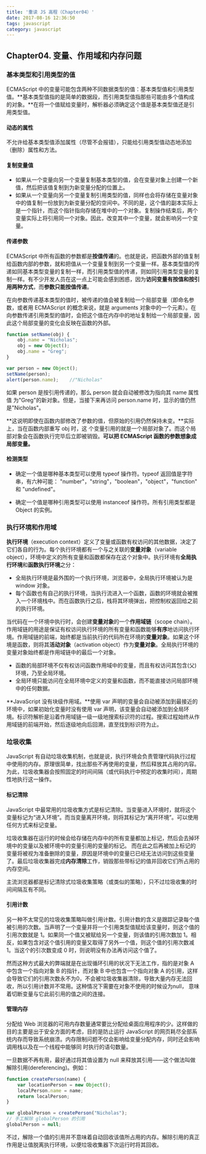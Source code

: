 ```yaml
---
title: '重读 JS 高程（Chapter04）'
date: 2017-08-16 12:36:50
tags: javascript
category: javascript
---
```


## Chapter04. 变量、作用域和内存问题

### 基本类型和引用类型的值

ECMAScript 中的变量可能包含两种不同数据类型的值：基本类型值和引用类型值。**基本类型值指的是简单的数据段，而引用类型值指那些可能由多个值构成的对象。**在将一个值赋给变量时，解析器必须确定这个值是基本类型值还是引用类型值。

#### 动态的属性

不允许给基本类型值添加属性（尽管不会报错），只能给引用类型值动态地添加（删除）属性和方法。

#### 复制变量值

- 如果从一个变量向另一个变量复制基本类型的值，会在变量对象上创建一个新值，然后把该值复制到为新变量分配的位置上。
- 如果从一个变量向另一个变量复制引用类型的值，同样也会将存储在变量对象中的值复制一份放到为新变量分配的空间中。不同的是，这个值的副本实际上是一个指针，而这个指针指向存储在堆中的一个对象。复制操作结束后，两个变量实际上将引用同一个对象。因此，改变其中一个变量，就会影响另一个变量。

#### 传递参数

ECMAScript 中所有函数的参数都是**按值传递**的。也就是说，把函数外部的值复制给函数内部的参数，就和把值从一个变量复制到另一个变量一样。基本类型值的传递如同基本类型变量的复制一样，而引用类型值的传递，则如同引用类型变量的复制一样。有不少开发人员在这一点上可能会感到困惑，因为**访问变量有按值和按引用两种方式**，而**参数只能按值传递**。

在向参数传递基本类型的值时，被传递的值会被复制给一个局部变量（即命名参数，或者用 ECMAScript 的概念来说，就是 arguments 对象中的一个元素）。在向参数传递引用类型的值时，会把这个值在内存中的地址复制给一个局部变量，因此这个局部变量的变化会反映在函数的外部。

``` javascript
function setName(obj) { 
    obj.name = "Nicholas"; 
    obj = new Object(); 
    obj.name = "Greg";
}

var person = new Object();
setName(person);
alert(person.name);    //"Nicholas"
```

如果 person 是按引用传递的，那么 person 就会自动被修改为指向其 name 属性值 为"Greg"的新对象。但是，当接下来再访问 person.name 时，显示的值仍然是"Nicholas"。

**这说明即使在函数内部修改了参数的值，但原始的引用仍然保持未变。**实际上，当在函数内部重写 obj 时，这 个变量引用的就是一个局部对象了。而这个局部对象会在函数执行完毕后立即被销毁。**可以把 ECMAScript 函数的参数想象成局部变量。**

#### 检测类型

- 确定一个值是哪种基本类型可以使用 typeof 操作符。typeof 返回值是字符串，有六种可能： "number"，"string"，"boolean"，"object"，"function" 和 "undefined"。


- 确定一个值是哪种引用类型可以使用 instanceof 操作符。所有引用类型都是 Object 的实例。

<!-- more -->

### 执行环境和作用域

**执行环境**（execution context）定义了变量或函数有权访问的其他数据，决定了它们各自的行为。每个执行环境都有一个与之关联的**变量对象**（variable object），环境中定义的所有变量和函数都保存在这个对象中。执行环境有**全局执行环境**和**函数执行环境**之分：

- 全局执行环境是最外围的一个执行环境，浏览器中，全局执行环境被认为是 window 对象。
- 每个函数也有自己的执行环境，当执行流进入一个函数，函数的环境就会被推入一个环境栈中。而在函数执行之后，栈将其环境弹出，把控制权返回给之前的执行环境。

当代码在一个环境中执行时，会创建**变量对象**的一个**作用域链**（scope chain）。作用域链的用途是保证有权访问执行环境的所有变量和函数能够**有序**地访问执行环境。作用域链的前端，始终都是当前执行的代码所在环境的**变量对象**。如果这个环境是函数，则将其**活动对象**（activation object）作为**变量对象**。全局执行环境的变量对象始终都是作用域链中的最后一个对象。

- 函数的局部环境不仅有权访问函数作用域中的变量，而且有权访问其包含(父)环境，乃至全局环境。
- 全局环境只能访问在全局环境中定义的变量和函数，而不能直接访问局部环境中的任何数据。

**JavaScript 没有块级作用域。**使用 var 声明的变量会自动被添加到最接近的环境中，如果初始化变量时没有使用 var 声明，该变量会自动被添加到全局环境。标识符解析是沿着作用域链一级一级地搜索标识符的过程。搜索过程始终从作用域链的前端开始，然后逐级地向后回溯，直至找到标识符为止。

### 垃圾收集

JavaScript 有自动垃圾收集机制，也就是说，执行环境会负责管理代码执行过程中使用的内存。原理很简单，找出那些不再使用的变量，然后释放其占用的内容。为此，垃圾收集器会按照固定的时间间隔（或代码执行中预定的收集时间），周期性地执行这一操作。

#### 标记清除

JavaScript 中最常用的垃圾收集方式是标记清除。当变量进入环境时，就将这个变量标记为“进入环境”。而当变量离开环境，则将其标记为“离开环境”。可以使用任何方式来标记变量。

垃圾收集器在运行的时候会给存储在内存中的所有变量都加上标记，然后会去掉环境中的变量以及被环境中的变量引用的变量的标记。 而在此之后再被加上标记的变量将被视为准备删除的变量，原因是环境中的变量已已经无法访问到这些变量了。最后垃圾收集器完成**内存清除**工作，销毁那些带标记的值并回收它们所占用的内存空间。

主流浏览器都是标记清除式垃圾收集策略（或类似的策略），只不过垃圾收集的时间间隔互有不同。

#### 引用计数

另一种不太常见的垃圾收集策略叫做引用计数。引用计数的含义是跟踪记录每个值被引用的次数。当声明了一个变量并将一个引用类型值赋给该变量时，则这个值的引用次数就是 1。如果同一个值又被赋给另一个变量，则该值的引用次数加 1。相反，如果包含对这个值引用的变量又取得了另外一个值，则这个值的引用次数减 1。当这个的引次数变成 0 时，则说明没有办法再访问这个值了。

然而这种方式最大的弊端就是在出现循环引用的状况下无法工作，指的是对象 A 中包含一个指向对象 B 的指针，而对象 B 中也包含一个指向对象 A 的引用，这样会导致它们的引用次数永不为0，不会被垃圾收集器清除，导致大量内存无法回收，所以引用计数并不常用。这种情况下需要在对象不使用的时候设为null， 意味着切断变量与它此前引用的值之间的连接。

#### 管理内存

分配给 Web 浏览器的可用内存数量通常要比分配给桌面应用程序的少。这样做的目的主要是出于安全方面的考虑，目的是防止运行 JavaScript 的网页耗尽全部系统内存而导致系统崩溃。内存限制问题不仅会影响给变量分配内存，同时还会影响调用栈以及在一个线程中能够同 时执行的语句数量。

一旦数据不再有用，最好通过将其值设置为 null 来释放其引用——这个做法叫做解除引用(dereferencing)。例如：

``` javascript
function createPerson(name) {
    var locationPerson = new Object();
    localPerson.name = name;
    return localPerson;
}

var globalPerson = createPerson("Nicholas");
// 手工解除 globalPerson 的引用
globalPerson = null;
```

不过，解除一个值的引用并不意味着自动回收该值所占用的内存。解除引用的真正作用是让值脱离执行环境，以便垃圾收集器下次运行时将其回收。 